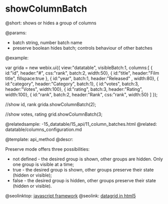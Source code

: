 showColumnBatch
=============

@short:
    shows or hides a group of columns
	

@params:
- batch      string, number      batch name
- preserve 	boolean		hides batch; controls behaviour of other batches

@example:

var grida = new webix.ui({
	view:"datatable",
	visibleBatch:1,
	columns:[
		{ id:"id",	header:"#", css:"rank",  batch:2,	width:50},
		{ id:"title", header:"Film title", fillspace:true },
		{ id:"year",  batch:1,	header:"Released" , width:80},
		{ id:"category", header:"Category", batch:1},
		{ id:"votes", batch:3, header:"Votes", 	width:100},
		{ id:"rating", batch:3, header:"Rating", width:100},
		{ id:"rank", batch:2, header:"Rank", css:"rank", width:50}
	]
});    

//show id, rank
grida.showColumnBatch(2);

//show votes, rating
grid.showColumnBatch(3;

@relatedsample:
	-15_datatable/15_api/11_column_batches.html
@related:
	datatable/columns_configuration.md

@template:	api_method
@descr: 

Preserve mode offers three possibilities: 

- not defined - the desired group is shown, other groups are hidden. Only one group is visible at a time;
- true - the desired group is shown, other groups preserve their state (hidden or visible); 
- false - the desired group is hidden, other groups preserve their state (hidden or visible).




@seolinktop: [javascript framework](https://webix.com)
@seolink: [datagrid in html5](https://webix.com/widget/datatable/)